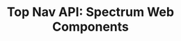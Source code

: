 ---
layout: api.njk
title: 'Top Nav API: Spectrum Web Components'
displayName: Top Nav
componentName: top-nav
componentHeading: sp-top-nav
tags:
  - component-api
---